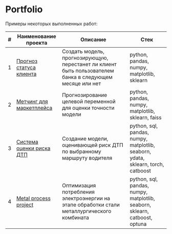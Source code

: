 # Portfolio
Примеры некоторых выполненных работ:

| # | Наименование проекта | Описание | Стек |
|---|----------------------|----------|------|
| 1 | [Прогноз статуса клиента](https://github.com/MaksimShcherbakov/learn_with_teacher)  | Создать модель, прогнозирующую, перестанет ли клиент быть пользователем банка в следующем месяце или нет | python, pandas, numpy, matplotlib, sklearn |
| 2 | [Метчинг для маркетплейса](https://github.com/MaksimShcherbakov/Masterskaya_2) | Прогнозирование целевой переменной для оценки точности модели | python, pandas, numpy, matplotlib, sklearn, faiss |
| 3 | [Система оценки риска ДТП](https://github.com/MaksimShcherbakov/Assembly_Project_3) | Создание модели, оценивающей риск ДТП по выбранному маршруту водителя | python, sql, pandas, numpy, matplotlib, seaborn, ydata, sklearn, torch, catboost |
| 4 | [Metal process project](https://github.com/MaksimShcherbakov/MPP) | Оптимизация потребления электроэнергии на этапе обработки стали металлургического комбината | python, sql, pandas, numpy, matplotlib, seaborn, sklearn, catboost, optuna |
